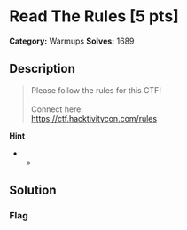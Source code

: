 # Read The Rules [5 pts]

**Category:** Warmups
**Solves:** 1689

## Description
>Please follow the rules for this CTF! <br><br>Connect here:<br><a href="/rules">https://ctf.hacktivitycon.com/rules</a>

**Hint**
* -

## Solution

### Flag

